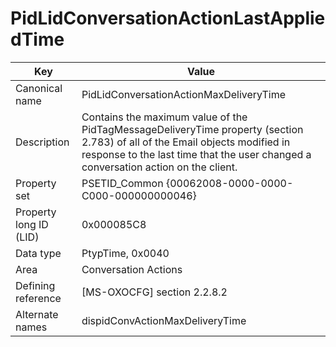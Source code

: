 # PidLidConversationActionLastAppliedTime

| Key | Value |
|---|---|
| Canonical name | PidLidConversationActionMaxDeliveryTime |
| Description | Contains the maximum value of the PidTagMessageDeliveryTime property (section 2.783) of all of the Email objects modified in response to the last time that the user changed a conversation action on the client. |
| Property set | PSETID_Common {00062008-0000-0000-C000-000000000046} |
| Property long ID (LID) | 0x000085C8 |
| Data type | PtypTime, 0x0040 |
| Area | Conversation Actions |
| Defining reference | [MS-OXOCFG] section 2.2.8.2 |
| Alternate names | dispidConvActionMaxDeliveryTime |
